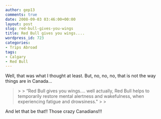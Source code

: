```yaml
---
author: gep13
comments: true
date: 2008-09-03 03:46:00+00:00
layout: post
slug: red-bull-gives-you-wings
title: Red Bull gives you wings....
wordpress_id: 723
categories:
- Trips Abroad
tags:
- Calgary
- Red Bull
---
```


Well, that was what I thought at least. But, no, no, no, that is not the way things are in Canada...

 

<blockquote>  
> 
> “Red Bull gives you wings.... well actually, Red Bull helps to temporarily restore mental alertness and wakefulness, when experiencing fatigue and drowsiness."
> 
> </blockquote>

 

And let that be that!! Those crazy Canadians!!!
